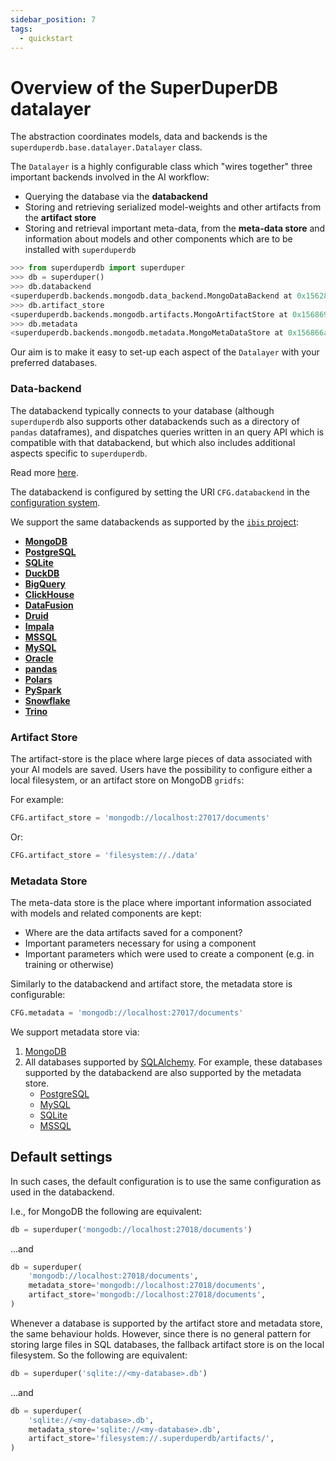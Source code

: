 ```yaml
---
sidebar_position: 7
tags:
  - quickstart
---
```


# Overview of the SuperDuperDB datalayer

The abstraction coordinates models, data and backends is the `superduperdb.base.datalayer.Datalayer` class.

The `Datalayer` is a highly configurable class which "wires together" three important 
backends involved in the AI workflow:

- Querying the database via the **databackend**
- Storing and retrieving serialized model-weights and other artifacts from the **artifact store**
- Storing and retrieval important meta-data, from the **meta-data store** and information about models and other 
  components which are to be installed with `superduperdb`

```python
>>> from superduperdb import superduper
>>> db = superduper()
>>> db.databackend
<superduperdb.backends.mongodb.data_backend.MongoDataBackend at 0x1562815d0>
>>> db.artifact_store
<superduperdb.backends.mongodb.artifacts.MongoArtifactStore at 0x156869f50>
>>> db.metadata
<superduperdb.backends.mongodb.metadata.MongoMetaDataStore at 0x156866a10>
```

Our aim is to make it easy to set-up each aspect of the `Datalayer` with your preferred
databases.

### Data-backend

The databackend typically connects to your database (although `superduperdb` also supports other databackends such as a directory of `pandas` dataframes), 
and dispatches queries written in an query API which is compatible with that databackend, but which also includes additional aspects
specific to `superduperdb`.

Read more [here](../WalkThrough/11_supported_query_APIs.md).

The databackend is configured by setting the URI `CFG.databackend` in the [configuration system](../Getting%20Started/03_configuration.md).

We support the same databackends as supported by the [`ibis` project](https://ibis-project.org/):

- [**MongoDB**](https://www.mongodb.com/)
- [**PostgreSQL**](https://www.postgresql.org/)
- [**SQLite**](https://www.sqlite.org/index.html)
- [**DuckDB**](https://duckdb.org/)
- [**BigQuery**](https://cloud.google.com/bigquery)
- [**ClickHouse**](https://clickhouse.com/)
- [**DataFusion**](https://arrow.apache.org/datafusion/)
- [**Druid**](https://druid.apache.org/)
- [**Impala**](https://impala.apache.org/)
- [**MSSQL**](https://www.microsoft.com/en-us/sql-server/)
- [**MySQL**](https://www.mysql.com/)
- [**Oracle**](https://www.oracle.com/database/)
- [**pandas**](https://pandas.pydata.org/)
- [**Polars**](https://www.pola.rs/)
- [**PySpark**](https://spark.apache.org/docs/3.3.1/api/python/index.html)
- [**Snowflake**](https://www.snowflake.com/en/)
- [**Trino**](https://trino.io/)

### Artifact Store

The artifact-store is the place where large pieces of data associated with your AI models are saved.
Users have the possibility to configure either a local filesystem, or an artifact store on MongoDB `gridfs`:

For example:

```python
CFG.artifact_store = 'mongodb://localhost:27017/documents'
```

Or:

```python
CFG.artifact_store = 'filesystem://./data'
```

### Metadata Store

The meta-data store is the place where important information associated with models and 
related components are kept:

- Where are the data artifacts saved for a component?
- Important parameters necessary for using a component
- Important parameters which were used to create a component (e.g. in training or otherwise)

Similarly to the databackend and artifact store, the metadata store is configurable:

```python
CFG.metadata = 'mongodb://localhost:27017/documents'
```

We support metadata store via:

1. [MongoDB](https://www.mongodb.com/)
1. All databases supported by [SQLAlchemy](https://www.sqlalchemy.org/).
   For example, these databases supported by the databackend are also supported by the metadata store.
   - [PostgreSQL](https://www.postgresql.org/)
   - [MySQL](https://www.mysql.com/)
   - [SQLite](https://www.sqlite.org/)
   - [MSSQL](https://www.microsoft.com/en-us/sql-server/sql-server-downloads)


## Default settings

In such cases, the default configuration is to use the same configuration as used in the 
databackend.

I.e., for MongoDB the following are equivalent:

```python
db = superduper('mongodb://localhost:27018/documents')
```

...and

```python
db = superduper(
    'mongodb://localhost:27018/documents',
    metadata_store='mongodb://localhost:27018/documents',
    artifact_store='mongodb://localhost:27018/documents',
)
```

Whenever a database is supported by the artifact store and metadata store, 
the same behaviour holds. However, since there is no general pattern
for storing large files in SQL databases, the fallback artifact store
is on the local filesystem. So the following are equivalent:

```python
db = superduper('sqlite://<my-database>.db')
```

...and

```python
db = superduper(
    'sqlite://<my-database>.db',
    metadata_store='sqlite://<my-database>.db',
    artifact_store='filesystem://.superduperdb/artifacts/',
)
```